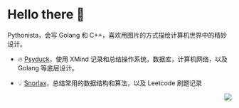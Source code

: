 
# Hello there :wave:


Pythonista，会写 Golang 和 C++，喜欢用图片的方式描绘计算机世界中的精妙设计。

- :fire: [Psyduck](https://github.com/SmartKeyerror/Psyduck)，使用 XMind 记录和总结操作系统，数据库，计算机网络，以及 Golang 等底层设计。

- :bulb: [Snorlax](https://github.com/SmartKeyerror/Snorlax)，总结常用的数据结构和算法，以及 Leetcode 刷题记录


<img align="right" src="https://github-readme-stats.vercel.app/api?username=SmartKeyerror&show_icons=true">
